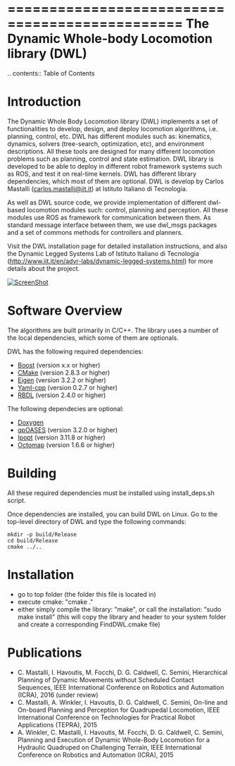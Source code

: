 ===============================================
The Dynamic Whole-body Locomotion library (DWL)
===============================================

.. contents:: Table of Contents

Introduction
===============================================
The Dynamic Whole Body Locomotion library (DWL) implements a set of functionalities to develop, design, and deploy locomotion algorithms, i.e. planning, control, etc. DWL has different modules such as: kinematics, dynamics, solvers (tree-search, optimization, etc), and environment descriptions. All these tools are designed for many different locomotion problems such as planning, control and state estimation. DWL library is developed to be able to deploy in different robot framework systems such as ROS, and test it on real-time kernels. DWL has different library dependencies, which most of them are optional. DWL is develop by Carlos Mastalli (carlos.mastalli@iit.it) at Istituto Italiano di Tecnologia.

As well as DWL source code, we provide implementation of different dwl-based locomotion modules such: control, planning and perception. All these modules use ROS as framework for communication between them. As standard message interface between them, we use dwl_msgs packages and a set of commons methods for controllers and planners.

Visit the DWL installation page for detailed installation instructions, and also the Dynamic Legged Systems Lab of Istituto Italiano di Tecnologia (http://www.iit.it/en/advr-labs/dynamic-legged-systems.html) for more details about the project.

[![ScreenShot](https://j.gifs.com/zJEDWD.gif)](https://www.youtube.com/watch?v=ENHvCGrnr2g)

Software Overview
===============================================
The algorithms are built primarily in C/C++. The library uses a number of the local dependencies, which some of them are optionals.

DWL has the following required dependencies:
* [Boost](http://www.boost.org) (version x.x or higher)
* [CMake](http://www.cmake.org) (version 2.8.3 or higher)
* [Eigen](http://eigen.tuxfamily.org) (version 3.2.2 or higher)
* [Yaml-cpp](https://code.google.com/p/yaml-cpp/) (version 0.2.7 or higher)
* [RBDL](http://rbdl.bitbucket.org/) (version 2.4.0 or higher)

The following dependecies are optional:
* [Doxygen](http://www.doxygen.org)
* [qpOASES](https://projects.coin-or.org/qpOASES) (version 3.2.0 or higher)
* [Ipopt](https://projects.coin-or.org/Ipopt) (version 3.11.8 or higher)
* [Octomap](http://octomap.github.io) (version 1.6.6 or higher)


Building
===============================================
All these required dependencies must be installed using install_deps.sh script.

Once dependencies are installed, you can build DWL on Linux. Go to the top-level directory of DWL and type the
following commands:

    mkdir -p build/Release
    cd build/Release
    cmake ../..


Installation
===============================================
- go to top folder (the folder this file is located in)
- execute cmake: "cmake ."
- either simply compile the library: "make", or call the installation: "sudo make install" (this will copy the library and header to your system folder and create a corresponding FindDWL.cmake file)



Publications
===============================================
* C. Mastalli, I. Havoutis, M. Focchi, D. G. Caldwell, C. Semini, Hierarchical Planning of Dynamic Movements without Scheduled Contact Sequences, IEEE International Conference on Robotics and Automation (ICRA), 2016 (under review)
* C. Mastalli, A. Winkler, I. Havoutis, D. G. Caldwell, C. Semini, On-line and On-board Planning and Perception for Quadrupedal Locomotion, IEEE International Conference on Technologies for Practical Robot Applications (TEPRA), 2015
* A. Winkler, C. Mastalli, I. Havoutis, M. Focchi, D. G. Caldwell, C. Semini, Planning and Execution of Dynamic Whole-Body Locomotion for a Hydraulic Quadruped on Challenging Terrain, IEEE International Conference on Robotics and Automation (ICRA), 2015
